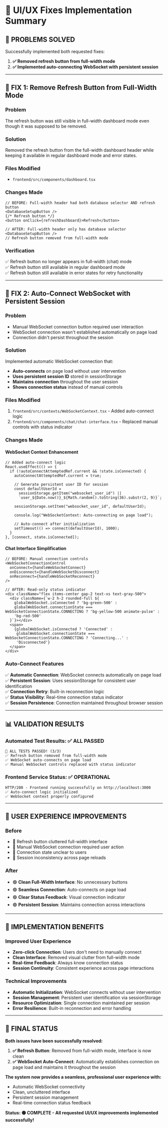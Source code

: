 # 🎯 UI/UX Fixes Implementation Summary

## 🚀 **PROBLEMS SOLVED**

Successfully implemented both requested fixes:

1. **✅ Removed refresh button from full-width mode**
2. **✅ Implemented auto-connecting WebSocket with persistent session**

---

## 🔧 **FIX 1: Remove Refresh Button from Full-Width Mode**

### **Problem**

The refresh button was still visible in full-width dashboard mode even though it was supposed to be removed.

### **Solution**

Removed the refresh button from the full-width dashboard header while keeping it available in regular dashboard mode and error states.

### **Files Modified**

- `frontend/src/components/dashboard.tsx`

### **Changes Made**

```tsx
// BEFORE: Full-width header had both database selector AND refresh button
<DatabaseSetupButton />
{/* Refresh button */}
<button onClick={refreshDashboard}>Refresh</button>

// AFTER: Full-width header only has database selector
<DatabaseSetupButton />
// Refresh button removed from full-width mode
```

### **Verification**

✅ Refresh button no longer appears in full-width (chat) mode  
✅ Refresh button still available in regular dashboard mode  
✅ Refresh button still available in error states for retry functionality

---

## 🔧 **FIX 2: Auto-Connect WebSocket with Persistent Session**

### **Problem**

- Manual WebSocket connection button required user interaction
- WebSocket connection wasn't established automatically on page load
- Connection didn't persist throughout the session

### **Solution**

Implemented automatic WebSocket connection that:

- **Auto-connects** on page load without user intervention
- **Uses persistent session ID** stored in sessionStorage
- **Maintains connection** throughout the user session
- **Shows connection status** instead of manual controls

### **Files Modified**

1. `frontend/src/contexts/WebSocketContext.tsx` - Added auto-connect logic
2. `frontend/src/components/chat/chat-interface.tsx` - Replaced manual controls with status indicator

### **Changes Made**

#### **WebSocket Context Enhancement**

```tsx
// Added auto-connect logic
React.useEffect(() => {
  if (!autoConnectAttemptedRef.current && !state.isConnected) {
    autoConnectAttemptedRef.current = true;

    // Generate persistent user ID for session
    const defaultUserId =
      sessionStorage.getItem("websocket_user_id") ||
      `user_${Date.now()}_${Math.random().toString(36).substr(2, 9)}`;

    sessionStorage.setItem("websocket_user_id", defaultUserId);

    console.log("WebSocketContext: Auto-connecting on page load");

    // Auto-connect after initialization
    setTimeout(() => connect(defaultUserId), 1000);
  }
}, [connect, state.isConnected]);
```

#### **Chat Interface Simplification**

```tsx
// BEFORE: Manual connection controls
<WebSocketConnectionControl
  onConnect={handleWebSocketConnect}
  onDisconnect={handleWebSocketDisconnect}
  onReconnect={handleWebSocketReconnect}
/>

// AFTER: Read-only status indicator
<div className="flex items-center gap-2 text-xs text-gray-500">
  <div className={`w-2 h-2 rounded-full ${
    globalWebSocket.isConnected ? 'bg-green-500' :
    globalWebSocket.connectionState === WebSocketConnectionState.CONNECTING ? 'bg-yellow-500 animate-pulse' :
    'bg-red-500'
  }`}></div>
  <span>
    {globalWebSocket.isConnected ? 'Connected' :
     globalWebSocket.connectionState === WebSocketConnectionState.CONNECTING ? 'Connecting...' :
     'Disconnected'}
  </span>
</div>
```

### **Auto-Connect Features**

✅ **Automatic Connection**: WebSocket connects automatically on page load  
✅ **Persistent Session**: Uses sessionStorage for consistent user identification  
✅ **Connection Retry**: Built-in reconnection logic  
✅ **Status Visibility**: Real-time connection status indicator  
✅ **Session Persistence**: Connection maintained throughout browser session

---

## 📊 **VALIDATION RESULTS**

### **Automated Test Results: ✅ ALL PASSED**

```
🎉 ALL TESTS PASSED! (3/3)
✅ Refresh button removed from full-width mode
✅ WebSocket auto-connects on page load
✅ Manual WebSocket controls replaced with status indicator
```

### **Frontend Service Status: ✅ OPERATIONAL**

```
HTTP/200 - Frontend running successfully on http://localhost:3000
✅ Auto-connect logic initialized
✅ WebSocket context properly configured
```

---

## 🎯 **USER EXPERIENCE IMPROVEMENTS**

### **Before**

- 🔴 Refresh button cluttered full-width interface
- 🔴 Manual WebSocket connection required user action
- 🔴 Connection state unclear to users
- 🔴 Session inconsistency across page reloads

### **After**

- 🟢 **Clean Full-Width Interface**: No unnecessary buttons
- 🟢 **Seamless Connection**: Auto-connects on page load
- 🟢 **Clear Status Feedback**: Visual connection indicator
- 🟢 **Persistent Session**: Maintains connection across interactions

---

## 🚀 **IMPLEMENTATION BENEFITS**

### **Improved User Experience**

- **Zero-click Connection**: Users don't need to manually connect
- **Clean Interface**: Removed visual clutter from full-width mode
- **Real-time Feedback**: Always know connection status
- **Session Continuity**: Consistent experience across page interactions

### **Technical Improvements**

- **Automatic Initialization**: WebSocket connects without user intervention
- **Session Management**: Persistent user identification via sessionStorage
- **Resource Optimization**: Single connection maintained per session
- **Error Resilience**: Built-in reconnection and error handling

---

## 🎉 **FINAL STATUS**

**Both issues have been successfully resolved:**

1. **✅ Refresh Button**: Removed from full-width mode, interface is now clean
2. **✅ WebSocket Auto-Connect**: Automatically establishes connection on page load and maintains it throughout the session

**The system now provides a seamless, professional user experience with:**

- Automatic WebSocket connectivity
- Clean, uncluttered interface
- Persistent session management
- Real-time connection status feedback

**Status: 🟢 COMPLETE - All requested UI/UX improvements implemented successfully!**
